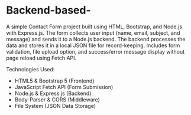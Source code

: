 # Backend-based-
A simple Contact Form project built using HTML, Bootstrap, and Node.js with Express.js. 
The form collects user input (name, email, subject, and message) and sends it to a Node.js backend. 
The backend processes the data and stores it in a local JSON file for record-keeping. 
Includes form validation, file upload option, and success/error message display without page reload using Fetch API.

Technologies Used:
- HTML5 & Bootstrap 5 (Frontend)
- JavaScript Fetch API (Form Submission)
- Node.js & Express.js (Backend)
- Body-Parser & CORS (Middleware)
- File System (JSON Data Storage)
